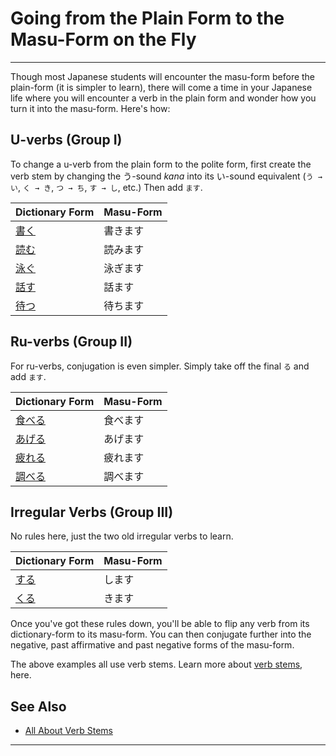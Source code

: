 # Going from the Plain Form to the Masu-Form on the Fly
 ---
Though most Japanese students will encounter the masu-form before the plain-form (it is simpler to learn), there will come a time in your Japanese life where you will encounter a verb in the plain form and wonder how you turn it into the masu-form. Here's how:

## U-verbs (Group I)
To change a u-verb from the plain form to the polite form, first create the verb stem by changing the う-sound *kana* into its い-sound equivalent (`う → い`, `く → き`, `つ → ち`, `す → し`, etc.) Then add `ます`.

|Dictionary Form|Masu-Form|
|:--|:--|
|[書く]()|書きます|
|[読む]()|読みます|
|[泳ぐ]()|泳ぎます|
|[話す]()|話ます|
|[待つ]()|待ちます|

## Ru-verbs (Group II)
For ru-verbs, conjugation is even simpler. Simply take off the final `る` and add `ます`.

|Dictionary Form|Masu-Form|
|:--|:--|
|[食べる]()|食べます|
|[あげる]()|あげます|
|[疲れる]()|疲れます|
|[調べる]()|調べます|

## Irregular Verbs (Group III)
No rules here, just the two old irregular verbs to learn.

|Dictionary Form|Masu-Form|
|:--|:--|
|[する](1157170)|します|
|[くる]()|きます|

Once you've got these rules down, you'll be able to flip any verb from its dictionary-form to its masu-form. You can then conjugate further into the negative, past affirmative and past negative forms of the masu-form. 

The above examples all use verb stems. Learn more about [verb stems](verb-iform), here.

## See Also
* [All About Verb Stems](verb-iform)

 ---
